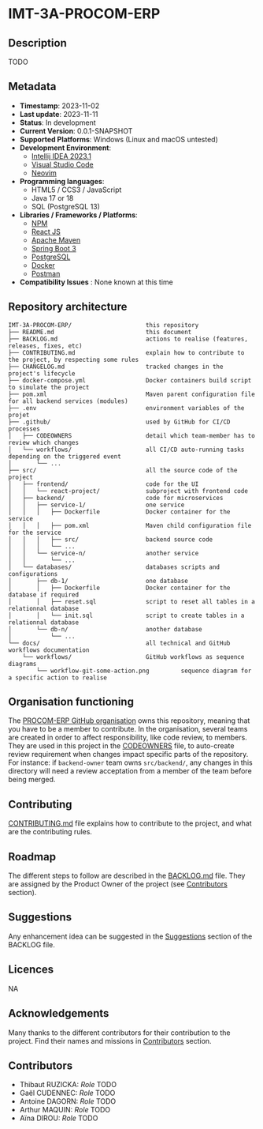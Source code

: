 # IMT-3A-PROCOM-ERP

## Description
TODO

## Metadata
- **Timestamp**: 2023-11-02
- **Last update**: 2023-11-11
- **Status**: In development
- **Current Version**: 0.0.1-SNAPSHOT
- **Supported Platforms**: Windows (Linux and macOS untested)
- **Development Environment**:
  - [Intellij IDEA 2023.1](https://www.jetbrains.com/idea/)
  - [Visual Studio Code](https://code.visualstudio.com)
  - [Neovim](https://neovim.io)
- **Programming languages**:
  - HTML5 / CCS3 / JavaScript
  - Java 17 or 18
  - SQL (PostgreSQL 13)
- **Libraries / Frameworks / Platforms**:
  - [NPM](https://www.npmjs.com)
  - [React JS](https://fr.legacy.reactjs.org)
  - [Apache Maven](https://maven.apache.org)
  - [Spring Boot 3](https://spring.io/projects/spring-boot)
  - [PostgreSQL](https://www.postgresql.org)
  - [Docker](https://www.docker.com)
  - [Postman](https://www.postman.com)
- **Compatibility Issues** : None known at this time

## Repository architecture

```
IMT-3A-PROCOM-ERP/                     this repository
├── README.md                          this document
├── BACKLOG.md                         actions to realise (features, releases, fixes, etc)
├── CONTRIBUTING.md                    explain how to contribute to the project, by respecting some rules
├── CHANGELOG.md                       tracked changes in the project's lifecycle
├── docker-compose.yml                 Docker containers build script to simulate the project
├── pom.xml                            Maven parent configuration file for all backend services (modules)
├── .env                               environment variables of the projet
├── .github/                           used by GitHub for CI/CD processes
│   ├── CODEOWNERS                     detail which team-member has to review which changes
│   └── workflows/                     all CI/CD auto-running tasks depending on the triggered event
│       └── ...
├── src/                               all the source code of the project
│   ├── frontend/                      code for the UI
│   │   └── react-project/             subproject with frontend code
│   ├── backend/                       code for microservices
│   │   ├── service-1/                 one service
│   │   │   ├── Dockerfile             Docker container for the service
│   │   │   ├── pom.xml                Maven child configuration file for the service
│   │   │   ├── src/                   backend source code
│   │   │   └── ...
│   │   └── service-n/                 another service
│   │       └── ...
│   └── databases/                     databases scripts and configurations
│       ├── db-1/                      one database
│       │   ├── Dockerfile             Docker container for the database if required
│       │   ├── reset.sql              script to reset all tables in a relationnal database
│       │   └── init.sql               script to create tables in a relationnal database
│       └── db-n/                      another database
│           └── ...
└── docs/                              all technical and GitHub workflows documentation
    └── workflows/                     GitHub workflows as sequence diagrams
        └── workflow-git-some-action.png         sequence diagram for a specific action to realise
```

## Organisation functioning
The [PROCOM-ERP GitHub organisation](https://github.com/PROCOM-ERP) owns this repository,
meaning that you have to be a member to contribute.
In the organisation, several teams are created in order to affect responsibility, like code review, to members.
They are used in this project in the [CODEOWNERS](.github/CODEOWNERS) file,
to auto-create review requirement when changes impact specific parts of the repository.
For instance: if `backend-owner` team owns `src/backend/`,
any changes in this directory will need a review acceptation from a member of the team before being merged.

## Contributing
[CONTRIBUTING.md](CONTRIBUTING.md) file explains how to contribute to the project,
and what are the contributing rules.

## Roadmap
The different steps to follow are described in the [BACKLOG.md](BACKLOG.md) file.
They are assigned by the Product Owner of the project (see [Contributors](#contributors) section).

## Suggestions
Any enhancement idea can be suggested in the [Suggestions](BACKLOG.md#suggestions) section of the BACKLOG file.

## Licences
NA

## Acknowledgements
Many thanks to the different contributors for their contribution to the project.
Find their names and missions in [Contributors](#contributors) section.

## Contributors
- Thibaut RUZICKA: *Role* TODO
- Gaël CUDENNEC: *Role* TODO
- Antoine DAGORN: *Role* TODO
- Arthur MAQUIN: *Role* TODO
- Aïna DIROU: *Role* TODO
